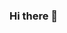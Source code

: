### Hi there 👋

<!--
**Coding-Josphat/Coding-Josphat** is a ✨ _special_ ✨ repository because its `README.md` (this file) appears on your GitHub profile.

Here are some ideas to get you started:

- 🔭 I’m currently working on creating Dash Dashboards
- 🌱 I’m currently learning C++, Python for Data Science and Aerospace Engineering
- 👯 I’m looking to collaborate on ...
- 🤔 I’m looking for help with 
- 💬 Ask me about ...
- 📫 How to reach me: ...
- 😄 Pronouns: it's a He
- ⚡ Fun fact: Water forms 90% by mass of our bodies, so no one is fat but instead Flooded
-->
